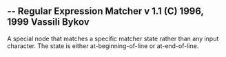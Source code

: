 -- Regular Expression Matcher v 1.1 (C) 1996, 1999 Vassili Bykov--A special node that matches a specific matcher state rather than any input character.The state is either at-beginning-of-line or at-end-of-line.